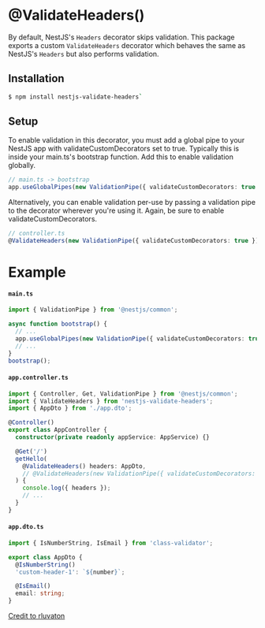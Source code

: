 # @ValidateHeaders()

By default, NestJS's `Headers` decorator skips validation. This package exports a custom `ValidateHeaders` decorator which behaves the same as NestJS's `Headers` but also performs validation.

## Installation

```bash
$ npm install nestjs-validate-headers`
```

## Setup

To enable validation in this decorator, you must add a global pipe to your NestJS app with validateCustomDecorators set to true. Typically this is inside your main.ts's bootstrap function. Add this to enable validation globally.

```typescript
// main.ts -> bootstrap
app.useGlobalPipes(new ValidationPipe({ validateCustomDecorators: true }));
```

Alternatively, you can enable validation per-use by passing a validation pipe to the decorator wherever you're using it. Again, be sure to enable validateCustomDecorators.

```typescript
// controller.ts
@ValidateHeaders(new ValidationPipe({ validateCustomDecorators: true }))
```

# Example

#### `main.ts`

```typescript
import { ValidationPipe } from '@nestjs/common';

async function bootstrap() {
  // ...
  app.useGlobalPipes(new ValidationPipe({ validateCustomDecorators: true })); // <- Add this if you want to enable global validation
  // ...
}
bootstrap();
```

#### `app.controller.ts`

```typescript
import { Controller, Get, ValidationPipe } from '@nestjs/common';
import { ValidateHeaders } from 'nestjs-validate-headers';
import { AppDto } from './app.dto';

@Controller()
export class AppController {
  constructor(private readonly appService: AppService) {}

  @Get('/')
  getHello(
    @ValidateHeaders() headers: AppDto,
    // @ValidateHeaders(new ValidationPipe({ validateCustomDecorators: true })) headers: AppDto, // <- Use this if you have not added global validation pipes.
  ) {
    console.log({ headers });
    // ...
  }
}
```

#### `app.dto.ts`

```typescript
import { IsNumberString, IsEmail } from 'class-validator';

export class AppDto {
  @IsNumberString()
  'custom-header-1': `${number}`;

  @IsEmail()
  email: string;
}
```

[Credit to rluvaton](https://github.com/nestjs/nest/issues/4798#issuecomment-1016687080)
